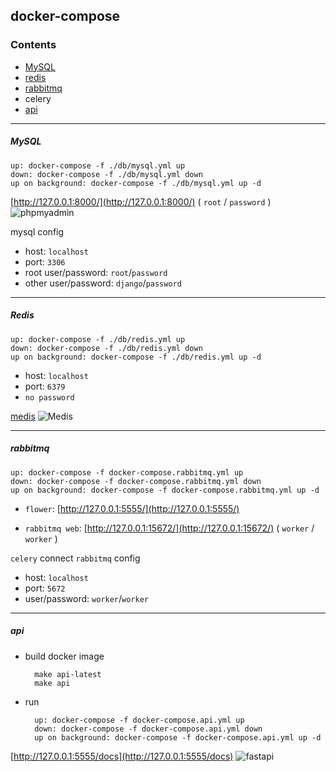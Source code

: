 ## docker-compose

### Contents
- [MySQL](https://github.com/linsamtw/docker-for-product/tree/master/docker-compose#mysql)
- [redis](https://github.com/linsamtw/docker-for-product/tree/master/docker-compose#redis)
- [rabbitmq](https://github.com/linsamtw/docker-for-product/tree/master/docker-compose#rabbitmq)
- celery
- [api](https://github.com/linsamtw/docker-for-product/tree/master/docker-compose#api)

------------------

##### MySQL

	up: docker-compose -f ./db/mysql.yml up
	down: docker-compose -f ./db/mysql.yml down
	up on background: docker-compose -f ./db/mysql.yml up -d

[http://127.0.0.1:8000/](http://127.0.0.1:8000/) ( `root` / `password` )
![phpmyadmin](https://github.com/linsamtw/docker-for-product/blob/master/docker-compose/phpmyadmin.png)

mysql config

* host: `localhost`
* port: `3306`
* root user/password: `root`/`password`
* other user/password: `django`/`password`

---------------------------

##### Redis

	up: docker-compose -f ./db/redis.yml up
	down: docker-compose -f ./db/redis.yml down
	up on background: docker-compose -f ./db/redis.yml up -d

* host: `localhost`
* port: `6379`
* `no password`

[medis](https://github.com/luin/medis)
![Medis](http://getmedis.com/screen.png)


--------------------------

##### rabbitmq

	up: docker-compose -f docker-compose.rabbitmq.yml up
	down: docker-compose -f docker-compose.rabbitmq.yml down
	up on background: docker-compose -f docker-compose.rabbitmq.yml up -d

* `flower`: 
[http://127.0.0.1:5555/](http://127.0.0.1:5555/)

* `rabbitmq web`: 
[http://127.0.0.1:15672/](http://127.0.0.1:15672/) ( `worker` / `worker` )

`celery` connect `rabbitmq` config

* host: `localhost`
* port: `5672`
* user/password: `worker`/`worker`

--------------------------

##### api

* build docker image


		make api-latest
		make api


* run


		up: docker-compose -f docker-compose.api.yml up
		down: docker-compose -f docker-compose.api.yml down
		up on background: docker-compose -f docker-compose.api.yml up -d

[http://127.0.0.1:5555/docs](http://127.0.0.1:5555/docs)
![fastapi](https://github.com/linsamtw/docker-for-product/blob/master/docker-compose/fastapi.png)


